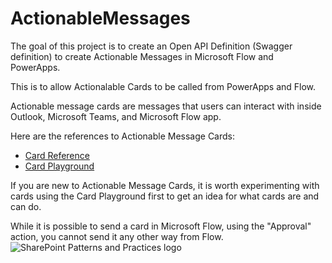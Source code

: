 # ActionableMessages
The goal of this project is to create an Open API Definition (Swagger definition) to create Actionable Messages in Microsoft Flow and PowerApps.

This is to allow Actionalable Cards to be called from PowerApps and Flow.

Actionable message cards are messages that users can interact with inside Outlook, Microsoft Teams, and Microsoft Flow app.

Here are the references to Actionable Message Cards:
- [Card Reference](https://docs.microsoft.com/en-us/outlook/actionable-messages/card-reference)
- [Card Playground](https://messagecardplayground.azurewebsites.net/)

If you are new to Actionable Message Cards, it is worth experimenting with cards using the Card Playground first to get an idea for what cards are and can do.

While it is possible to send a card in Microsoft Flow, using the "Approval" action, you cannot send it any other way from Flow.
![SharePoint Patterns and Practices logo](https://dev.office.com/Media/Default/PnP/sppnp.png)
